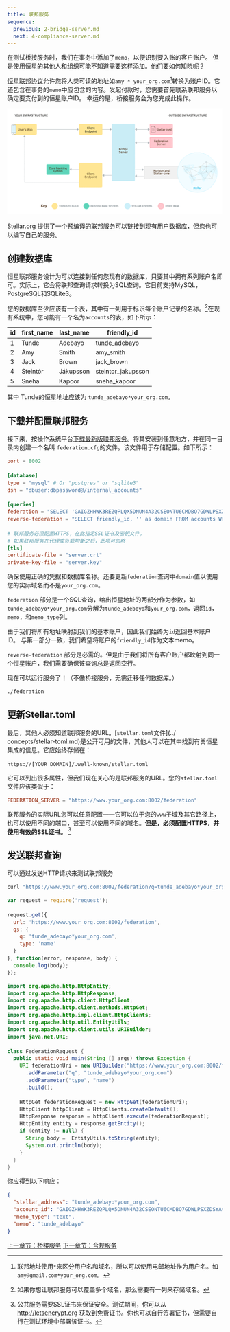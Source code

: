 ```yaml
---
title: 联邦服务 
sequence:
  previous: 2-bridge-server.md
  next: 4-compliance-server.md
---
```


在测试桥接服务时，我们在事务中添加了`memo`，以便识别要入账的客户账户。 但是使用恒星的其他人和组织可能不知道需要这样添加。他们要如何知晓呢？

[恒星联邦协议](../concepts/federation.md)允许您将人类可读的地址如`amy * your_org.com`[^friendly_names]转换为账户ID。它还包含在事务的`memo`中应包含的内容。发起付款时，您需要首先联系联邦服务以确定要支付到的恒星账户ID。 幸运的是，桥接服务会为您完成此操作。

![支付流程图示](assets/anchor-send-payment-federation.png)

Stellar.org 提供了一个[预编译的联邦服务](https://github.com/stellar/go/tree/master/services/federation)可以链接到现有用户数据库，但您也可以编写自己的服务。

## 创建数据库

恒星联邦服务设计为可以连接到任何您现有的数据库，只要其中拥有系列账户名即可。实际上，它会将联邦查询请求转换为SQL查询。它目前支持MySQL，PostgreSQL和SQLite3。

您的数据库至少应该有一个表，其中有一列用于标识每个账户记录的名称。[^federation_tables]在现有系统中，您可能有一个名为`accounts`的表，如下所示：

| id | first_name | last_name | friendly_id         |
|----|------------|-----------|---------------------|
| 1  | Tunde      | Adebayo   | tunde_adebayo       |
| 2  | Amy        | Smith     | amy_smith           |
| 3  | Jack       | Brown     | jack_brown          |
| 4  | Steintór   | Jákupsson | steintor_jakupsson  |
| 5  | Sneha      | Kapoor    | sneha_kapoor        |

其中 Tunde的恒星地址应该为 `tunde_adebayo*your_org.com`。


## 下载并配置联邦服务

接下来，按操作系统平台[下载最新版联邦服务](https://github.com/stellar/go/releases)。将其安装到任意地方，并在同一目录内创建一个名叫 `federation.cfg`的文件。该文件用于存储配置。如下所示：

<code-example name="federation.cfg">

```toml
port = 8002

[database]
type = "mysql" # Or "postgres" or "sqlite3"
dsn = "dbuser:dbpassword@/internal_accounts"

[queries]
federation = "SELECT 'GAIGZHHWK3REZQPLQX5DNUN4A32CSEONTU6CMDBO7GDWLPSXZDSYA4BU' as id, friendly_id as memo, 'text' as memo_type FROM accounts WHERE friendly_id = ? AND ? = 'your_org.com'"
reverse-federation = "SELECT friendly_id, '' as domain FROM accounts WHERE ? = ''"

# 联邦服务必须配置HTTPS，在此指定SSL证书及密钥文件。
# 如果联邦服务在代理或负载均衡之后，此项可忽略
[tls]
certificate-file = "server.crt"
private-key-file = "server.key"
```

</code-example>

确保使用正确的凭据和数据库名称。还要更新`federation`查询中`domain`值以使用您的实际域名而不是`your_org.com`。

`federation` 部分是一个SQL查询，给出恒星地址的两部分作为参数，如 `tunde_adebayo*your_org.com`分解为`tunde_adeboyo`和`your_org.com`，返回`id`，`memo`，和`memo_type`列。

由于我们将所有地址映射到我们的基本账户，因此我们始终为`id`返回基本账户ID。 与第一部分一致，我们希望将账户的`friendly_id`作为文本memo。

`reverse-federation` 部分是必需的。但是由于我们将所有客户账户都映射到同一个恒星账户，我们需要确保该查询总是返回空行。

现在可以运行服务了！（不像桥接服务，无需迁移任何数据库。）

```bash
./federation
```


## 更新Stellar.toml

最后，其他人必须知道联邦服务的URL。[`stellar.toml`文件](../ concepts/stellar-toml.md)是公开可用的文件，其他人可以在其中找到有关恒星集成的信息。它应始终存储在：

`https://[YOUR DOMAIN]/.well-known/stellar.toml`

它可以列出很多属性，但我们现在关心的是联邦服务的URL。您的`stellar.toml`文件应该类似于：

<code-example name="stellar.toml">

```toml
FEDERATION_SERVER = "https://www.your_org.com:8002/federation"
```

</code-example>

联邦服务的实际URL您可以任意配置——它可以位于您的`www`子域及其它路径上，也可以使用不同的端口，甚至可以使用不同的域名。**但是，必须配置HTTPS，并使用有效的SSL证书。** [^ssl]


## 发送联邦查询

可以通过发送HTTP请求来测试联邦服务

<code-example name="Request a Federation Info">

```bash
curl "https://www.your_org.com:8002/federation?q=tunde_adebayo*your_org.com&type=name"
```

```js
var request = require('request');

request.get({
  url: 'https://www.your_org.com:8002/federation',
  qs: {
    q: 'tunde_adebayo*your_org.com',
    type: 'name'
  }
}, function(error, response, body) {
  console.log(body);
});
```

```java
import org.apache.http.HttpEntity;
import org.apache.http.HttpResponse;
import org.apache.http.client.HttpClient;
import org.apache.http.client.methods.HttpGet;
import org.apache.http.impl.client.HttpClients;
import org.apache.http.util.EntityUtils;
import org.apache.http.client.utils.URIBuilder;
import java.net.URI;

class FederationRequest {
  public static void main(String [] args) throws Exception {
    URI federationUri = new URIBuilder("https://www.your_org.com:8002/federation")
      .addParameter("q", "tunde_adebayo*your_org.com")
      .addParameter("type", "name")
      .build();

    HttpGet federationRequest = new HttpGet(federationUri);
    HttpClient httpClient = HttpClients.createDefault();
    HttpResponse response = httpClient.execute(federationRequest);
    HttpEntity entity = response.getEntity();
    if (entity != null) {
      String body =  EntityUtils.toString(entity);
      System.out.println(body);
    }
  }
}
```

</code-example>

你应得到以下响应：

```json
{
  "stellar_address": "tunde_adebayo*your_org.com",
  "account_id": "GAIGZHHWK3REZQPLQX5DNUN4A32CSEONTU6CMDBO7GDWLPSXZDSYA4BU",
  "memo_type": "text",
  "memo": "tunde_adebayo"
}
```

<nav class="sequence-navigation">
  <a rel="prev" href="2-bridge-server.md">上一章节：桥接服务</a>
  <a rel="next" href="4-compliance-server.md">下一章节：合规服务</a>
</nav>


[^friendly_names]: 联邦地址使用`*`来区分用户名和域名，所以可以使用电邮地址作为用户名。如 `amy@gmail.com*your_org.com`。

[^federation_tables]: 如果你想让联邦服务可以覆盖多个域名，那么需要有一列来存储域名。

[^ssl]: 公共服务需要SSL证书来保证安全。测试期间，你可以从 http://letsencrypt.org 获取到免费证书。你也可以自行签署证书，但需要自行在测试环境中部署该证书。
